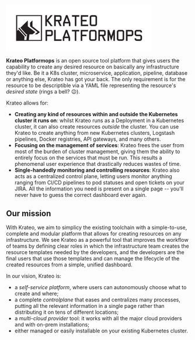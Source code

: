 <img src="media/logo.svg" alt="Krateo Platformops" width="400">

**Krateo Platformops** is an open source tool platform that gives users the capability to create any desired resource on basically any infrastructure they'd like. Be it a K8s cluster, microservice, application, pipeline, database or anything else, Krateo has got your back. The only requirement is for the resource to be descriptible via a YAML file representing the resource's _desired state_ (rings a bell? 😉).

Krateo allows for:

- **Creating any kind of resources within and outside the Kubernetes cluster it runs on**: whilst Krateo runs as a Deployment in a Kubernetes cluster, it can also create resources _outside_ the cluster. You can use Krateo to create anything from new Kubernetes clusters, Logstash pipelines, Docker registries, API gateways, and many others.
- **Focusing on the management of services**: Krateo frees the user from most of the burden of cluster management, giving them the ability to entirely focus on the services that must be run. This results a phenomenal user experience that drastically reduces wastes of time.
- **Single-handedly monitoring and controlling resources**: Krateo also acts as a centralized control plane, letting users monitor anything ranging from CI/CD pipelines to pod statuses and open tickets on your JIRA. All the information you need is present on a single page -- you'll never have to guess the correct dashboard ever again.

## Our mission

With Krateo, we aim to simplicy the existing toolchain with a simple-to-use, complete and modular platform that allows for creating resources on any infrastructure. We see Krateo as a powerful tool that improves the workflow of teams by defining clear roles in which the infrastructure team creates the resource templates needed by the developers, and the developers are the final users that use those templates and can manage the lifecycle of the created resources from a simple, unified dashboard.

In our vision, Krateo is:

- a _self-service platform_, where users can autonomously choose what to create and where;
- a complete _controlplane_ that eases and centralizes many processes, putting all the relevant information in a single page rather than distributing it on tens of different locations;
- a _multi-cloud provider_ tool: it works with all the major cloud providers and with on-prem installations;
- either managed or easily installable on your existing Kubernetes cluster.

